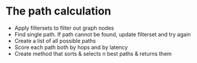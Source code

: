 
# The path calculation
- Apply filtersets to filter out graph nodes
- Find single path. If path cannot be found, update filterset and try again
- Create a list of all possible paths
- Score each path both by hops and by latency
- Create method that sorts & selects n best paths & returns them



